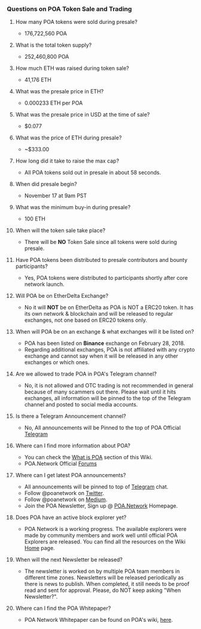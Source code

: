 ### Questions on POA Token Sale and Trading

1. How many POA tokens were sold during presale?
    - 176,722,560 POA

2. What is the total token supply?
    - 252,460,800 POA

3. How much ETH was raised during token sale?
    - 41,176 ETH

4. What was the presale price in ETH?
    - 0.000233 ETH per POA

5. What was the presale price in USD at the time of sale?
    - $0.077

5. What was the price of ETH during presale?
    - ~$333.00

6. How long did it take to raise the max cap?
    - All POA tokens sold out in presale in about 58 seconds.

7. When did presale begin?
    - November 17 at 9am PST

8. What was the minimum buy-in during presale?
    - 100 ETH

9. When will the token sale take place?
    - There will be __NO__ Token Sale since all tokens were sold during presale.

9. Have POA tokens been distributed to presale contributors and bounty participants?
    - Yes, POA tokens were distributed to participants shortly after core network launch.

9. Will POA be on EtherDelta Exchange?
    - No it will __NOT__ be on EtherDelta as POA is NOT a ERC20 token. It has its own network & blockchain and will be released to regular exchanges, not one based on ERC20 tokens only.

10. When will POA be on an exchange & what exchanges will it be listed on?
    - POA has been listed on __Binance__ exchange on February 28, 2018.
    - Regarding additional exchanges, POA is not affiliated with any crypto exchange and cannot say when it will be released in any other exchanges or which ones.

11. Are we allowed to trade POA in POA's Telegram channel?
    - No, it is not allowed and OTC trading is not recommended in general because of many scammers out there. Please wait until it hits exchanges, all information will be pinned to the top of the Telegram channel and posted to social media accounts.

12. Is there a Telegram Announcement channel?
    - No, All announcements will be Pinned to the top of POA Official [Telegram](https://t.me/joinchat/FlX0FD_ndCsB4_n60sCu2w)

12. Where can I find more information about POA?
    - You can check the [What is POA](What-is-POA) section of this Wiki.
    - POA.Network Official [Forums](https://forum.poa.network/)

13. Where can I get latest POA announcements?
    - All announcements will be pinned to top of [Telegram](https://t.me/joinchat/FlX0FD_ndCsB4_n60sCu2w) chat.
    - Follow @poanetwork on [Twitter](https://twitter.com/poanetwork/).
    - Follow @poanetwork on [Medium](https://medium.com/@poanetwork).
    - Join the POA Newsletter, Sign up @ [POA.Network](https://poa.network/) Homepage.

14. Does POA have an active block explorer yet?
    - POA Network is a working progress. The available explorers were made by community members and work well until official POA Explorers are released. You can find all the resources on the Wiki [Home](Home) page.

15. When will the next Newsletter be released?
    - The newsletter is worked on by multiple POA team members in different time zones. Newsletters will be released periodically as there is news to publish. When completed, it still needs to be proof read and sent for approval. Please, do NOT keep asking "When Newsletter?".

16. Where can I find the POA Whitepaper?
    - POA Network Whitepaper can be found on POA's wiki, [here](https://github.com/poanetwork/wiki/wiki/POA-Network-Whitepaper).